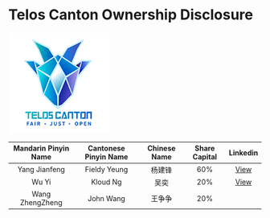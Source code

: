 # Telos Canton Ownership Disclosure

![](https://raw.githubusercontent.com/Telos-Canton/TelosCanton-Docs/master/images/telos-canton-logo-slogan-200X200.png)

| Mandarin Pinyin Name | Cantonese Pinyin Name | Chinese Name | Share Capital |                           Linkedin                           |
| :------------------: | :-------------------: | :----------: | :-----------: | :----------------------------------------------------------: |
|    Yang Jianfeng     |     Fieldy Yeung      |    杨建锋    |      60%      | [View](https://www.linkedin.com/in/fieldy-jianfeng-yang-0ab17188/) |
|        Wu Yi         |       Kloud Ng        |     吴奕     |      20%      |     [View](https://www.linkedin.com/in/yi-wu-40a296134/)     |
|   Wang ZhengZheng    |       John Wang       |    王争争    |      20%      |                                                              |
